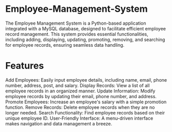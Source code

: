 # Employee-Management-System
The Employee Management System is a Python-based application integrated with a MySQL database, designed to facilitate efficient employee record management. This system provides essential functionalities, including adding, displaying, updating, promoting, removing, and searching for employee records, ensuring seamless data handling.

# Features
Add Employees: Easily input employee details, including name, email, phone number, address, post, and salary.
Display Records: View a list of all employee records in an organized manner.
Update Information: Modify employee records by updating their email, phone number, and address.
Promote Employees: Increase an employee's salary with a simple promotion function.
Remove Records: Delete employee records when they are no longer needed.
Search Functionality: Find employee records based on their unique employee ID.
User-Friendly Interface: A menu-driven interface makes navigation and data management a breeze.



